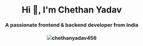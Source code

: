 <div align="center">
<h1 align="center">Hi 👋, I'm Chethan Yadav</h1>
<h3 align="center">A passionate frontend & backend developer from India</h3>
<h3 align="center"Currently Developing Discord bots and cool websites.</h3>


<p><img src="https://github-readme-streak-stats.herokuapp.com/?user=chethanyadav456&" align="center" alt="chethanyadav456" /></p>
</div>
